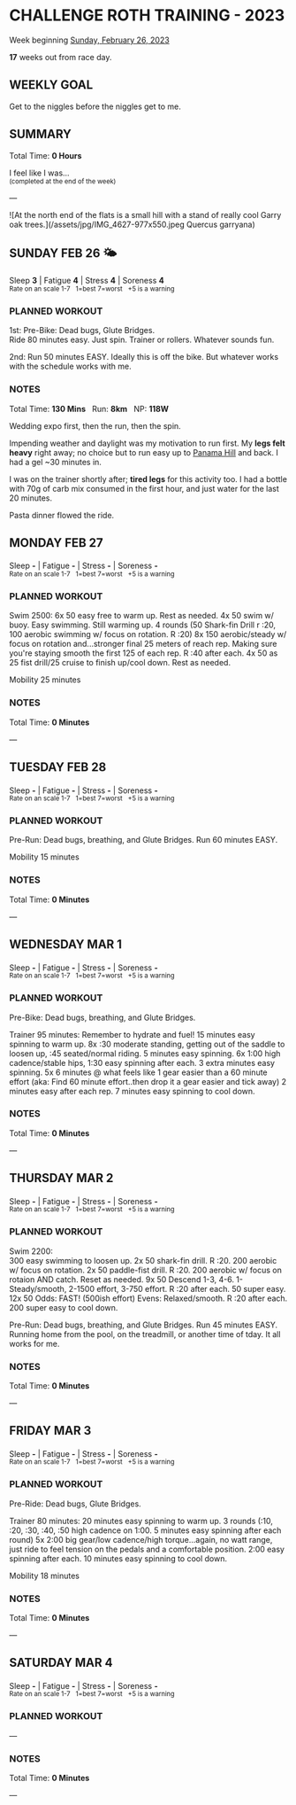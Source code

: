 # CHALLENGE ROTH TRAINING - 2023
Week beginning [Sunday, February 26, 2023](javascript:flick('sun');)

**17** weeks out from race day.

## WEEKLY GOAL
Get to the niggles before the niggles get to me.

## SUMMARY
Total Time: **0 Hours**

I feel like I was...
<br /><sup>(completed at the end of the week)</sup>

&mdash;

![At the north end of the flats is a small hill with a stand of really cool Garry oak trees.](/assets/jpg/IMG_4627-977x550.jpeg Quercus garryana)

## SUNDAY FEB 26 🌤
Sleep **3** | Fatigue **4** | Stress **4** | Soreness **4**
<sup><br />Rate on an scale 1-7 &nbsp; 1=best 7=worst &nbsp; +5 is a warning</sup>

### PLANNED WORKOUT
1st: Pre-Bike: Dead bugs, Glute Bridges.  
Ride 80 minutes easy. Just spin. Trainer or rollers. Whatever sounds fun.

2nd: Run 50 minutes EASY. Ideally this is off the bike. But whatever works with the schedule works with me.

### NOTES
Total Time: **130 Mins** &nbsp; Run: **8km** &nbsp; NP: **118W**

Wedding expo first, then the run, then the spin.

Impending weather and daylight was my motivation to run first.  My **legs felt heavy** right away; no choice but to run easy up to [Panama Hill](javascript:flkty.select(2);) and back.    I had a gel ~30 minutes in.

I was on the trainer shortly after; **tired legs** for this activity too.  I had a bottle with 70g of carb mix consumed in the first hour, and just water for the last 20 minutes.

Pasta dinner flowed the ride.

<!---->
## MONDAY FEB 27
Sleep **-** | Fatigue **-** | Stress **-** | Soreness **-**
<sup><br />Rate on an scale 1-7 &nbsp; 1=best 7=worst &nbsp; +5 is a warning</sup>

### PLANNED WORKOUT
Swim 2500: 
6x 50 easy free to warm up. Rest as needed. 
4x 50 swim w/ buoy. Easy swimming. Still warming up. 
4 rounds (50 Shark-fin Drill r :20, 100 aerobic swimming w/ focus on rotation. R :20) 
8x 150 aerobic/steady w/ focus on rotation and...stronger final 25 meters of reach rep. Making sure you're staying smooth the first 125 of each rep. R :40 after each. 
4x 50 as 25 fist drill/25 cruise to finish up/cool down. Rest as needed. 

Mobility 25 minutes

### NOTES
Total Time: **0 Minutes**

&mdash;  

<!---->
## TUESDAY FEB 28
Sleep **-** | Fatigue **-** | Stress **-** | Soreness **-**
<sup><br />Rate on an scale 1-7 &nbsp; 1=best 7=worst &nbsp; +5 is a warning</sup>

### PLANNED WORKOUT
Pre-Run: Dead bugs, breathing, and Glute Bridges.
Run 60 minutes EASY. 

Mobility 15 minutes

### NOTES
Total Time: **0 Minutes**

&mdash;  

<!---->
## WEDNESDAY MAR 1
Sleep **-** | Fatigue **-** | Stress **-** | Soreness **-**
<sup><br />Rate on an scale 1-7 &nbsp; 1=best 7=worst &nbsp; +5 is a warning</sup>

### PLANNED WORKOUT
Pre-Bike: Dead bugs, breathing, and Glute Bridges.

Trainer 95 minutes: Remember to hydrate and fuel!
15 minutes easy spinning to warm up.
8x :30 moderate standing, getting out of the saddle to loosen up, :45 seated/normal riding.
5 minutes easy spinning.
6x 1:00 high cadence/stable hips, 1:30 easy spinning after each.
3 extra minutes easy spinning.
5x 6 minutes @ what feels like 1 gear easier than a 60 minute effort (aka: Find 60 minute effort..then drop it a gear easier and tick away) 2 minutes easy after each rep.
7 minutes easy spinning to cool down.

### NOTES
Total Time: **0 Minutes**

&mdash;  

<!---->
## THURSDAY MAR 2
Sleep **-** | Fatigue **-** | Stress **-** | Soreness **-**
<sup><br />Rate on an scale 1-7 &nbsp; 1=best 7=worst &nbsp; +5 is a warning</sup>

### PLANNED WORKOUT
Swim 2200:  
300 easy swimming to loosen up. 
2x 50 shark-fin drill. R :20. 
200 aerobic w/ focus on rotation. 
2x 50 paddle-fist drill. R :20. 
200 aerobic w/ focus on rotaion AND catch. Reset as needed. 
9x 50 Descend 1-3, 4-6. 1-Steady/smooth, 2-1500 effort, 3-750 effort. R :20 after each. 
50 super easy. 
12x 50 Odds: FAST! (500ish effort) Evens: Relaxed/smooth. R :20 after each. 
200 super easy to cool down. 

Pre-Run: Dead bugs, breathing, and Glute Bridges.
Run 45 minutes EASY. Running home from the pool, on the treadmill, or another time of tday. It all works for me.

### NOTES
Total Time: **0 Minutes**

&mdash;  

<!---->
## FRIDAY MAR 3
Sleep **-** | Fatigue **-** | Stress **-** | Soreness **-**
<sup><br />Rate on an scale 1-7 &nbsp; 1=best 7=worst &nbsp; +5 is a warning</sup>

### PLANNED WORKOUT
Pre-Ride: Dead bugs, Glute Bridges.

Trainer 80 minutes: 
20 minutes easy spinning to warm up. 
3 rounds (:10, :20, :30, :40, :50 high cadence on 1:00. 5 minutes easy spinning after each round) 
5x 2:00 big gear/low cadence/high torque...again, no watt range, just ride to feel tension on the pedals and a comfortable position. 2:00 easy spinning after each. 
10 minutes easy spinning to cool down. 

Mobility 18 minutes

### NOTES
Total Time: **0 Minutes**

&mdash;  

<!---->
## SATURDAY MAR 4
Sleep **-** | Fatigue **-** | Stress **-** | Soreness **-**
<sup><br />Rate on an scale 1-7 &nbsp; 1=best 7=worst &nbsp; +5 is a warning</sup>

### PLANNED WORKOUT
&mdash;  

### NOTES
Total Time: **0 Minutes**

&mdash;  

